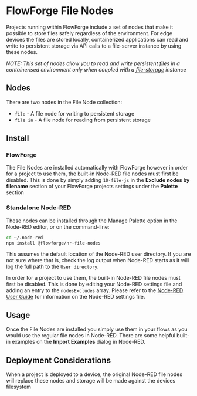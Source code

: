# FlowForge File Nodes

Projects running within FlowForge include a set of nodes that make it possible
to store files safely regardless of the environment. For edge devices the files 
are stored locally, containerized applications can read and write to persistent 
storage via API calls to a file-server instance by using these nodes.

*NOTE: This set of nodes allow you to read and write persistent files in a containerised
environment only when coupled with a [file-storage](../install/file-storage/README.md) instance*


## Nodes

There are two nodes in the File Node collection:

- `file` - A file node for writing to persistent storage
- `file in` - A file node for reading from persistent storage

## Install

### FlowForge

The File Nodes are installed automatically with FlowForge however in order for a 
project to use them, the built-in Node-RED file nodes must first be disabled. 
This is done by simply adding `10-file-js` in the **Exclude nodes by filename** 
section of your FlowForge projects settings under  the **Palette** section

### Standalone Node-RED

These nodes can be installed through the Manage Palette option in the Node-RED
editor, or on the command-line:

```bash
cd ~/.node-red
npm install @flowforge/nr-file-nodes
```

This assumes the default location of the Node-RED user directory. If you are not
sure where that is, check the log output when Node-RED starts as it will log the
full path to the `User directory`.

In order for a project to use them, the built-in Node-RED file nodes must first be disabled. 
This is done by editing your Node-RED settings file and adding an entry to the 
`nodesExcludes` array. Please refer to the [Node-RED User Guide](https://nodered.org/docs/user-guide/) 
for information on the Node-RED settings file.

## Usage

Once the File Nodes are installed you simply use them in your flows as you would
use the regular file nodes in Node-RED. There are some helpful built-in examples
on the **Import Examples** dialog in Node-RED.

## Deployment Considerations

When a project is deployed to a device, the original Node-RED file nodes will
replace these nodes and storage will be made against the devices filesystem
